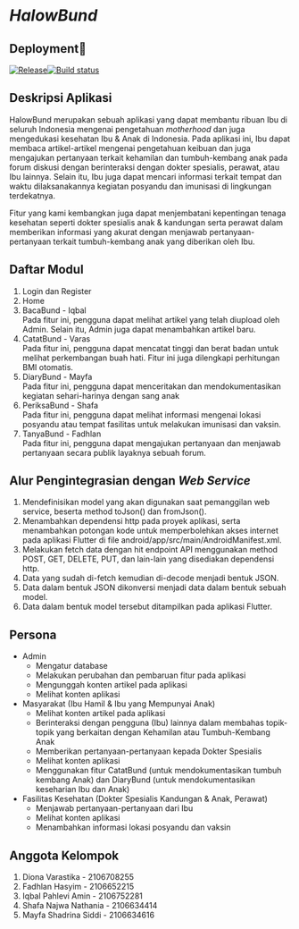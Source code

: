 # *HalowBund*

## Deployment🚀
[![Release](https://github.com/PBP-F09/final-project/actions/workflows/release.yml/badge.svg)](https://github.com/PBP-F09/final-project/actions/workflows/release.yml)[![Build status](https://build.appcenter.ms/v0.1/apps/290062bd-09e1-4320-9df5-ede857be92d2/branches/main/badge)](https://appcenter.ms)

## Deskripsi Aplikasi
HalowBund merupakan sebuah aplikasi yang dapat membantu ribuan Ibu di seluruh Indonesia mengenai pengetahuan *motherhood* dan juga mengedukasi kesehatan Ibu & Anak di Indonesia. Pada aplikasi ini, Ibu dapat membaca artikel-artikel mengenai pengetahuan keibuan dan juga mengajukan pertanyaan terkait kehamilan dan tumbuh-kembang anak pada forum diskusi dengan berinteraksi dengan dokter spesialis, perawat, atau Ibu lainnya. Selain itu, Ibu juga dapat mencari informasi terkait tempat dan waktu dilaksanakannya kegiatan posyandu dan imunisasi di lingkungan terdekatnya.

Fitur yang kami kembangkan juga dapat menjembatani kepentingan tenaga kesehatan seperti dokter spesialis anak & kandungan serta perawat dalam memberikan informasi yang akurat dengan menjawab pertanyaan-pertanyaan terkait tumbuh-kembang anak yang diberikan oleh Ibu.

## Daftar Modul
1. Login dan Register
2. Home
3. BacaBund - Iqbal<br>
Pada fitur ini, pengguna dapat melihat artikel yang telah diupload oleh Admin. Selain itu, Admin juga dapat menambahkan artikel baru. 
4. CatatBund - Varas<br>
Pada fitur ini, pengguna dapat mencatat tinggi dan berat badan untuk melihat perkembangan buah hati. Fitur ini juga dilengkapi perhitungan BMI otomatis.
5. DiaryBund - Mayfa<br>
Pada fitur ini, pengguna dapat menceritakan dan mendokumentasikan kegiatan sehari-harinya dengan sang anak
6. PeriksaBund - Shafa<br>
Pada fitur ini, pengguna dapat melihat informasi mengenai lokasi posyandu atau tempat fasilitas untuk melakukan imunisasi dan vaksin.
7. TanyaBund - Fadhlan<br>
Pada fitur ini, pengguna dapat mengajukan pertanyaan dan menjawab pertanyaan secara publik layaknya sebuah forum.

## Alur Pengintegrasian dengan _Web Service_
1. Mendefinisikan model yang akan digunakan saat pemanggilan web service, beserta method toJson() dan fromJson().
2. Menambahkan dependensi http pada proyek aplikasi, serta menambahkan potongan kode untuk memperbolehkan akses internet pada aplikasi Flutter di file android/app/src/main/AndroidManifest.xml.
3. Melakukan fetch data dengan hit endpoint API menggunakan method POST, GET, DELETE, PUT, dan lain-lain yang disediakan dependensi http.
4. Data yang sudah di-fetch kemudian di-decode menjadi bentuk JSON.
5. Data dalam bentuk JSON dikonversi menjadi data dalam bentuk sebuah model.
6. Data dalam bentuk model tersebut ditampilkan pada aplikasi Flutter.


## Persona
- Admin
    - Mengatur database 
    - Melakukan perubahan dan pembaruan fitur pada aplikasi
    - Mengunggah konten artikel pada aplikasi
    - Melihat konten aplikasi
- Masyarakat (Ibu Hamil & Ibu yang Mempunyai Anak)
    - Melihat konten artikel pada aplikasi
    - Berinteraksi dengan pengguna (Ibu) lainnya dalam membahas topik-topik yang berkaitan dengan Kehamilan atau Tumbuh-Kembang Anak
    - Memberikan pertanyaan-pertanyaan kepada Dokter Spesialis
    - Melihat konten aplikasi
    - Menggunakan fitur CatatBund (untuk mendokumentasikan tumbuh kembang Anak) dan DiaryBund (untuk mendokumentasikan keseharian Ibu dan Anak)
- Fasilitas Kesehatan (Dokter Spesialis Kandungan & Anak, Perawat)
    - Menjawab pertanyaan-pertanyaan dari Ibu 
    - Melihat konten aplikasi
    - Menambahkan informasi lokasi posyandu dan vaksin

## Anggota Kelompok
1. Diona Varastika - 2106708255
2. Fadhlan Hasyim - 2106652215
3. Iqbal Pahlevi Amin - 2106752281
4. Shafa Najwa Nathania - 2106634414
5. Mayfa Shadrina Siddi - 2106634616
